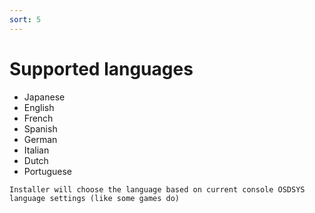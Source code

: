 ```yaml
---
sort: 5
---
```


# Supported languages

- Japanese 
- English
- French
- Spanish
- German
- Italian
- Dutch
- Portuguese

``` note
Installer will choose the language based on current console OSDSYS language settings (like some games do)
```
